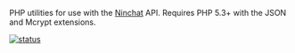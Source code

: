 PHP utilities for use with the [Ninchat](https://ninchat.com) API.  Requires
PHP 5.3+ with the JSON and Mcrypt extensions.

[![status](https://travis-ci.org/ninchat/ninchat-php.svg)](https://travis-ci.org/ninchat/ninchat-php)
